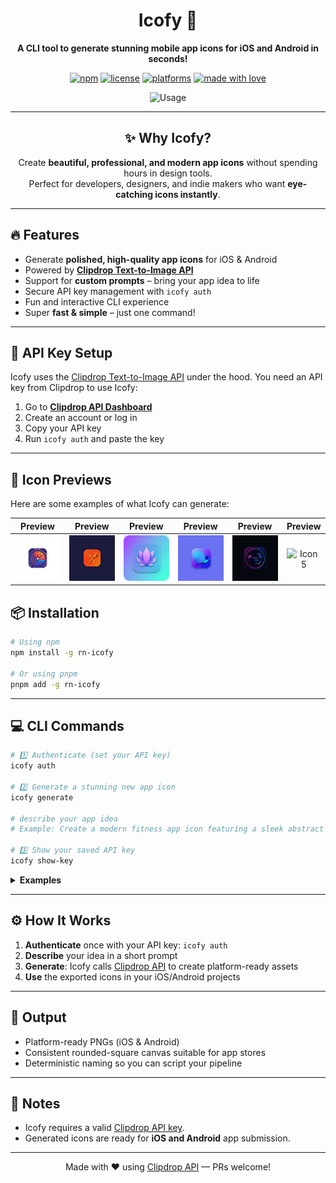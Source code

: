 <!-- Hero -->
<div align="center">
  <h1>Icofy 🚀</h1>
  <p><strong>A CLI tool to generate stunning mobile app icons for iOS and Android in seconds!</strong></p>

  <!-- Badges -->
  <p>
    <a href="#"><img alt="npm" src="https://img.shields.io/badge/cli-icofy-7c5cff?logo=gnometerminal"></a>
    <a href="#"><img alt="license" src="https://img.shields.io/badge/license-MIT-0ea5e9"></a>
    <a href="#"><img alt="platforms" src="https://img.shields.io/badge/platforms-iOS%20%7C%20Android-10b981"></a>
    <a href="#"><img alt="made with love" src="https://img.shields.io/badge/made%20with-♥-ef4444"></a>
  </p>

  <!-- Quick CTA -->
  <p>
    <a href="#-cli-commands" style="text-decoration:none;">
      <img alt="Usage" src="https://img.shields.io/badge/Usage-icofy%20generate-1f2937">
    </a>
  </p>
</div>

---

<!-- Why -->
<div align="center">
  <h2>✨ Why Icofy?</h2>
  <p>Create <strong>beautiful, professional, and modern app icons</strong> without spending hours in design tools.<br/>
  Perfect for developers, designers, and indie makers who want <strong>eye-catching icons instantly</strong>.</p>
</div>

---

<!-- Features -->
<h2>🔥 Features</h2>

<ul>
  <li>Generate <strong>polished, high-quality app icons</strong> for iOS &amp; Android</li>
  <li>Powered by <a href="https://clipdrop.co/apis/docs/text-to-image" target="_blank"><strong>Clipdrop Text-to-Image API</strong></a></li>
  <li>Support for <strong>custom prompts</strong> – bring your app idea to life</li>
  <li>Secure API key management with <code>icofy auth</code></li>
  <li>Fun and interactive CLI experience</li>
  <li>Super <strong>fast &amp; simple</strong> – just one command!</li>
</ul>

---

<!-- API -->
<h2>🔑 API Key Setup</h2>

<p>
Icofy uses the <a href="https://clipdrop.co/apis/docs/text-to-image" target="_blank">Clipdrop Text-to-Image API</a> under the hood.
You need an API key from Clipdrop to use Icofy:
</p>

<ol>
  <li>Go to <a href="https://clipdrop.co/apis" target="_blank"><strong>Clipdrop API Dashboard</strong></a></li>
  <li>Create an account or log in</li>
  <li>Copy your API key</li>
  <li>Run <code>icofy auth</code> and paste the key</li>
</ol>

---

<!-- Previews -->
<h2>🎨 Icon Previews</h2>

<p>Here are some examples of what Icofy can generate:</p>

<table>
  <thead>
    <tr>
      <th align="center">Preview</th>
      <th align="center">Preview</th>
      <th align="center">Preview</th>
      <th align="center">Preview</th>
      <th align="center">Preview</th>
      <th align="center">Preview</th>
    </tr>
  </thead>
  <tbody>
    <tr>
      <td align="center"><img src="https://raw.githubusercontent.com/rit3zh/icofy/main/icofy/alarm-clock.png" alt="Icon 1" width="120"/></td>
      <td align="center"><img src="https://raw.githubusercontent.com/rit3zh/icofy/main/icofy/food-app.png" alt="Icon 2" width="120"/></td>
      <td align="center"><img src="https://raw.githubusercontent.com/rit3zh/icofy/main/icofy/meditation-app.png" alt="Icon 3" width="120"/></td>
      <td align="center"><img src="https://raw.githubusercontent.com/rit3zh/icofy/main/icofy/social-media-new.png" alt="Icon 4" width="120"/></td>
      <td align="center"><img src="https://raw.githubusercontent.com/rit3zh/icofy/main/icofy/fitness-new.png" alt="Icon 5" width="120"/></td>
      <td align="center"><img src="https://github.com/user-attachments/assets/fb90bd0f-3787-4fae-94b8-4c2f09745da3" alt="Icon 5" width="120"/></td>
    </tr>
  </tbody>
</table>

<!-- Install -->
<h2 id="-installation">📦 Installation</h2>

```bash
# Using npm
npm install -g rn-icofy

# Or using pnpm
pnpm add -g rn-icofy
```

---

<!-- CLI -->

<h2 id="-cli-commands">💻 CLI Commands</h2>

```bash
# 1️⃣ Authenticate (set your API key)
icofy auth

# 2️⃣ Generate a stunning new app icon
icofy generate

# describe your app idea
# Example: Create a modern fitness app icon featuring a sleek abstract dumbbell or a stylized muscular arm inside a rounded square.

# 3️⃣ Show your saved API key
icofy show-key
```

<details>
  <summary><strong>Examples</strong></summary>

```bash
# Minimalist food delivery icon with a bold glyph
icofy generate "Minimal food delivery icon, bold glyph, high contrast, rounded square, iOS style"

# Calm meditation app with dark gradient mesh
icofy generate "Meditation app icon, dark mesh gradient, abstract wave symbol, soft glow"

# Social app, overlapping chat bubbles, subtle depth
icofy generate "Social app icon, overlapping chat shapes, subtle depth, modern"
```

</details>

---

<!-- How it works -->

<h2>⚙️ How It Works</h2>

<ol>
  <li><strong>Authenticate</strong> once with your API key: <code>icofy auth</code></li>
  <li><strong>Describe</strong> your idea in a short prompt</li>
  <li><strong>Generate</strong>: Icofy calls <a href="https://clipdrop.co/apis/docs/text-to-image">Clipdrop API</a> to create platform-ready assets</li>
  <li><strong>Use</strong> the exported icons in your iOS/Android projects</li>
</ol>

---

<!-- Output -->

<h2>📁 Output</h2>

<ul>
  <li>Platform-ready PNGs (iOS &amp; Android)</li>
  <li>Consistent rounded-square canvas suitable for app stores</li>
  <li>Deterministic naming so you can script your pipeline</li>
</ul>

---

<!-- Notes -->

<h2>📌 Notes</h2>

<ul>
  <li>Icofy requires a valid <a href="https://clipdrop.co/apis">Clipdrop API key</a>.</li>
  <li>Generated icons are ready for <strong>iOS and Android</strong> app submission.</li>
</ul>

---

<!-- Footer -->

<p align="center">
  Made with ♥ using <a href="https://clipdrop.co/apis/docs/text-to-image">Clipdrop API</a> — PRs welcome!
</p>
